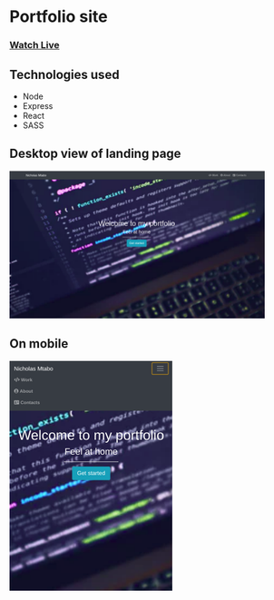 # Portfolio site

### [Watch Live](https://mtabo-portfolio.herokuapp.com)  

## Technologies used
  * Node
  * Express
  * React
  * SASS

## Desktop view of landing page
<img src="public/images/portfolio/portfolioDesktop.png" width="450" alt="desktop view">
<!-- ![desktop view](public/images/portfolio/portfolioDesktop.png =300x) -->

## On mobile
![mobile view](public/images/portfolio/portfolioMobile0.png)